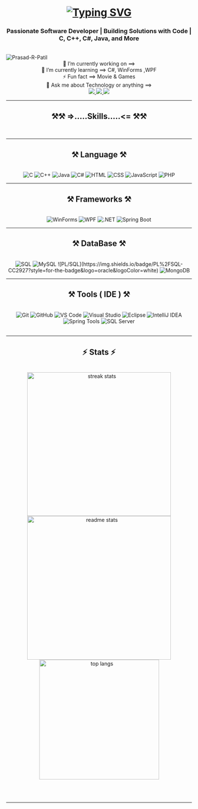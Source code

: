 <h1 align="center">
    <a href="https://git.io/typing-svg">
        <img src="https://readme-typing-svg.demolab.com?font=Righteous&size=35&duration=4000&pause=1000&random=false&width=500&height=70&lines=%F0%9F%92%AB++About+Me+%3A-;Hi%2C+My+Name+Is+Prasad+R+Patil" alt="Typing SVG" />
    </a>
</h1>

<h3 align="center">Passionate Software Developer | Building Solutions with Code | C, C++, C#, Java, and More</h3>

<br/>

<img align="center" src="https://komarev.com/ghpvc/?username=Prasad-R-Patil&label=Profile%20views&color=0e75b6&style=flat" alt="Prasad-R-Patil"  />

<div align="center">
    🔭 I’m currently working on ==>
    <br/>
    🌱 I’m currently learning ==> C#, WinForms ,WPF
    <br/>
    ⚡ Fun fact ==> Movie & Games 
    <br/>
     💬 Ask me about Technology  or anything ==> 
    <br/>
</div>

<div align="center"> 
    <a href="mailto:prasadpatil24212@gmail.com">
        <img src="https://img.shields.io/badge/Gmail-333333?style=for-the-badge&logo=gmail&logoColor=red" />
    </a>
    <a href="https://www.linkedin.com/in/prasad-patil-678032202/" target="_blank">
        <img src="https://img.shields.io/badge/LinkedIn-0077B5?style=for-the-badge&logo=linkedin&logoColor=white" target="_blank" />
    </a>
    <a href="https://instagram.com/patil_.002" target="_blank">
        <img src="https://img.shields.io/badge/Instagram-%23E4405F.svg?logo=Instagram&logoColor=white" target="_blank" />
    </a>
</div>

<hr/>

<h2 align="center">⚒️⚒️ =>.....Skills.....<= ⚒️⚒️</h2>
<br/>
<hr/>
<h2 align="center">⚒️ Language ⚒️</h2>
<br/>
<div align="center">
    <img src="https://img.shields.io/badge/C-00599C?style=for-the-badge&logo=c&logoColor=white" alt="C">
<img src="https://img.shields.io/badge/C%2B%2B-00599C?style=for-the-badge&logo=c%2B%2B&logoColor=white" alt="C++">
<img src="https://img.shields.io/badge/Java-FB5B00?style=for-the-badge&logo=java&logoColor=white" alt="Java">
<img src="https://img.shields.io/badge/C%23-512BD4?style=for-the-badge&logo=csharp&logoColor=white" alt="C#">
<img src="https://img.shields.io/badge/HTML-E34F26?style=for-the-badge&logo=html5&logoColor=white" alt="HTML">
<img src="https://img.shields.io/badge/CSS-1572B6?style=for-the-badge&logo=css3&logoColor=white" alt="CSS">
<img src="https://img.shields.io/badge/JavaScript-F7DF1E?style=for-the-badge&logo=javascript&logoColor=black" alt="JavaScript">
<img src="https://img.shields.io/badge/PHP-777BB4?style=for-the-badge&logo=php&logoColor=white" alt="PHP">





</div>

<hr/>
<h2 align="center">⚒️ Frameworks ⚒️</h2>
<br/>
<div align="center">
<img src="https://img.shields.io/badge/WinForms-1F5C87?style=for-the-badge&logo=microsoft&logoColor=white" alt="WinForms">
<img src="https://img.shields.io/badge/WPF-5C2D91?style=for-the-badge&logo=microsoft&logoColor=white" alt="WPF">
<img src="https://img.shields.io/badge/.NET-512BD4?style=for-the-badge&logo=.net&logoColor=white" alt=".NET">
<img src="https://img.shields.io/badge/Spring%20Boot-6DB33F?style=for-the-badge&logo=springboot&logoColor=white" alt="Spring Boot">

    
</div>

<hr/>
<h2 align="center">⚒️ DataBase ⚒️</h2>
<br/>
<div align="center">

<img src="https://img.shields.io/badge/SQL-4479A1?style=for-the-badge&logo=mysql&logoColor=white" alt="SQL">
<img src="https://img.shields.io/badge/MySQL-4479A1?style=for-the-badge&logo=mysql&logoColor=white" alt="MySQL">
![PL/SQL](https://img.shields.io/badge/PL%2FSQL-CC2927?style=for-the-badge&logo=oracle&logoColor=white)  
<img src="https://img.shields.io/badge/MongoDB-47A248?style=for-the-badge&logo=mongodb&logoColor=white" alt="MongoDB">
    
</div>

<hr/>
<h2 align="center">⚒️ Tools ( IDE ) ⚒️</h2>
<br/>
<div align="center">
<img src="https://img.shields.io/badge/Git-F1502F?style=for-the-badge&logo=git&logoColor=white" alt="Git">
<img src="https://img.shields.io/badge/GitHub-181717?style=for-the-badge&logo=github&logoColor=white" alt="GitHub">
<img src="https://img.shields.io/badge/VS%20Code-007ACC?style=for-the-badge&logo=visualstudiocode&logoColor=white" alt="VS Code">
<img src="https://img.shields.io/badge/Visual%20Studio-5C2D91?style=for-the-badge&logo=visualstudio&logoColor=white" alt="Visual Studio">
<img src="https://img.shields.io/badge/Eclipse-2C2255?style=for-the-badge&logo=eclipse&logoColor=white" alt="Eclipse">
<img src="https://img.shields.io/badge/IntelliJ%20IDEA-000000?style=for-the-badge&logo=intellijidea&logoColor=white" alt="IntelliJ IDEA">
<img src="https://img.shields.io/badge/Spring%20Tools-6DB33F?style=for-the-badge&logo=spring&logoColor=white" alt="Spring Tools">
<img src="https://img.shields.io/badge/SQL%20Server-CC2927?style=for-the-badge&logo=microsoftsqlserver&logoColor=white" alt="SQL Server">


</div>

<br/>

<hr/>

<h2 align="center">⚡ Stats ⚡</h2>
<br>
<div align=center>
  <img width=390 src="https://github-readme-streak-stats-salesp07.vercel.app/?user=Prasad-R-Patil&count_private=true&theme=react&border_radius=10" alt="streak stats"/>
  <img width=390 src="https://github-readme-stats-salesp07.vercel.app/api?username=Prasad-R-Patil&count_private=true&show_icons=true&theme=react&rank_icon=github&border_radius=10" alt="readme stats" />
  <br/>
  <img width=325 align="center" src="https://github-readme-stats-salesp07.vercel.app/api/top-langs/?username=Prasad-R-Patil&hide=HTML&langs_count=8&layout=compact&theme=react&border_radius=10&size_weight=0.5&count_weight=0.5&exclude_repo=github-readme-stats" alt=" top langs" />
</div>

<br/><br/>

<hr/>

<br/>






